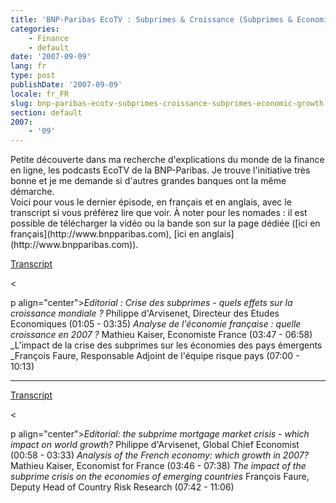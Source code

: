 ```yaml
---
title: 'BNP-Paribas EcoTV : Subprimes & Croissance (Subprimes & Economic Growth)'
categories:
    - Finance
    - default
date: '2007-09-09'
lang: fr
type: post
publishDate: '2007-09-09'
locale: fr_FR
slug: bnp-paribas-ecotv-subprimes-croissance-subprimes-economic-growth
section: default
2007:
    - '09'
---
```


<div>Petite découverte dans ma recherche d'explications du monde de la finance en ligne, les podcasts EcoTV de la BNP-Paribas. Je trouve l'initiative très bonne et je me demande si d'autres grandes banques ont la même démarche.</div>

<div></div>

<div>Voici pour vous le dernier épisode, en français et en anglais, avec le transcript si vous préférez lire que voir. À noter pour les nomades&nbsp;: il est possible de télécharger la vidéo ou la bande son sur la page dédiée ([ici en français](http://www.bnpparibas.com), [ici en anglais](http://www.bnpparibas.com)).</div>

<div></div>

<div></div>

[Transcript](http://www.bnpparibas.com)

&lt;

p align="center">_Editorial&nbsp;: Crise des subprimes - quels effets sur la croissance mondiale&nbsp;?_
Philippe d'Arvisenet, Directeur des Etudes Economiques
(01:05 - 03:35)
_Analyse de l'économie française&nbsp;: quelle croissance en 2007&nbsp;?_
Mathieu Kaiser, Economiste France
(03:47 - 06:58)
_L'impact de la crise des subprimes sur les économies des pays émergents
_François Faure, Responsable Adjoint de l'équipe risque pays
(07:00 - 10:13)

* * *

[Transcript](http://www.bnpparibas.com)

&lt;

p align="center">_Editorial: the subprime mortgage market crisis - which impact on world growth?_
Philippe d'Arvisenet, Global Chief Economist
(00:58 - 03:33)
_Analysis of the French economy: which growth in 2007?_
Mathieu Kaiser, Economist for France
(03:46 - 07:38)
_The impact of the subprime crisis on the economies of emerging countries_
François Faure, Deputy Head of Country Risk Research
(07:42 - 11:06)